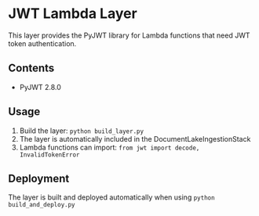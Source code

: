 # JWT Lambda Layer

This layer provides the PyJWT library for Lambda functions that need JWT token authentication.

## Contents
- PyJWT 2.8.0

## Usage
1. Build the layer: `python build_layer.py`
2. The layer is automatically included in the DocumentLakeIngestionStack
3. Lambda functions can import: `from jwt import decode, InvalidTokenError`

## Deployment
The layer is built and deployed automatically when using `python build_and_deploy.py`